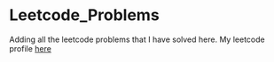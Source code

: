 # Leetcode_Problems

Adding all the leetcode problems that I have solved here.
My leetcode profile <a href="https://leetcode.com/yazyyyyy/">here</a>
